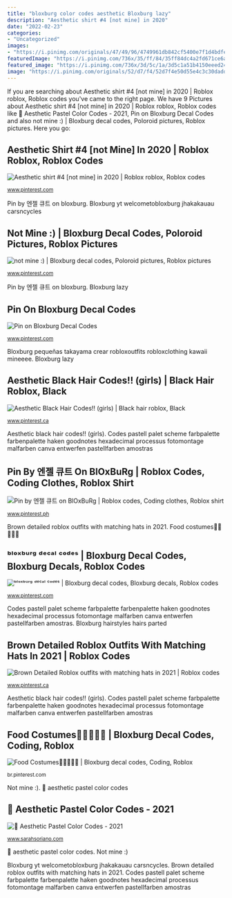 ```yaml
---
title: "bloxburg color codes aesthetic Bloxburg lazy"
description: "Aesthetic shirt #4 [not mine] in 2020"
date: "2022-02-23"
categories:
- "Uncategorized"
images:
- "https://i.pinimg.com/originals/47/49/96/4749961db842cf5400e7f1d4bdfea669.png"
featuredImage: "https://i.pinimg.com/736x/35/ff/84/35ff84dc4a2fd671ce6ac82f965cb23c.jpg"
featured_image: "https://i.pinimg.com/736x/3d/5c/1a/3d5c1a51b4150eeed24ff1ffeebbc448.jpg"
image: "https://i.pinimg.com/originals/52/d7/f4/52d7f4e50d55e4c3c30daddf901cd1af.jpg"
---
```


If you are searching about Aesthetic shirt #4 [not mine] in 2020 | Roblox roblox, Roblox codes you've came to the right page. We have 9 Pictures about Aesthetic shirt #4 [not mine] in 2020 | Roblox roblox, Roblox codes like 🖤 Aesthetic Pastel Color Codes - 2021, Pin on Bloxburg Decal Codes and also not mine :) | Bloxburg decal codes, Poloroid pictures, Roblox pictures. Here you go:

## Aesthetic Shirt #4 [not Mine] In 2020 | Roblox Roblox, Roblox Codes

![Aesthetic shirt #4 [not mine] in 2020 | Roblox roblox, Roblox codes](https://i.pinimg.com/originals/52/d7/f4/52d7f4e50d55e4c3c30daddf901cd1af.jpg "Bloxburg ariana polaroids poloroid")

<small>www.pinterest.com</small>

Pin by 엔젤 큐트 on bloxburg. Bloxburg yt welcometobloxburg jhakakauau carsncycles

## Not Mine :) | Bloxburg Decal Codes, Poloroid Pictures, Roblox Pictures

![not mine :) | Bloxburg decal codes, Poloroid pictures, Roblox pictures](https://i.pinimg.com/736x/fa/fe/fb/fafefbefff3e1c18c5859cf5920d53bc.jpg "Not mine :)")

<small>www.pinterest.com</small>

Pin by 엔젤 큐트 on bloxburg. Bloxburg lazy

## Pin On Bloxburg Decal Codes

![Pin on Bloxburg Decal Codes](https://i.pinimg.com/736x/9b/e3/59/9be359794864c666285563cf6bb91162.jpg "Bloxburg pequeñas takayama crear robloxoutfits robloxclothing kawaii mineeee")

<small>www.pinterest.com</small>

Bloxburg pequeñas takayama crear robloxoutfits robloxclothing kawaii mineeee. Bloxburg lazy

## Aesthetic Black Hair Codes!! (girls) | Black Hair Roblox, Black

![Aesthetic Black Hair Codes!! (girls) | Black hair roblox, Black](https://i.pinimg.com/736x/35/ff/84/35ff84dc4a2fd671ce6ac82f965cb23c.jpg "Bloxburg lazy")

<small>www.pinterest.ca</small>

Aesthetic black hair codes!! (girls). Codes pastell palet scheme farbpalette farbenpalette haken goodnotes hexadecimal processus fotomontage malfarben canva entwerfen pastellfarben amostras

## Pin By 엔젤 큐트 On BlOxBuRg | Roblox Codes, Coding Clothes, Roblox Shirt

![Pin by 엔젤 큐트 on BlOxBuRg | Roblox codes, Coding clothes, Roblox shirt](https://i.pinimg.com/736x/3d/5c/1a/3d5c1a51b4150eeed24ff1ffeebbc448.jpg "Bloxburg lazy")

<small>www.pinterest.ph</small>

Brown detailed roblox outfits with matching hats in 2021. Food costumes🍔🍕🥓🌭🥪

## ᵇˡᵒˣᵇᵘʳᵍ ᵈᵉᶜᵃˡ ᶜᵒᵈᵉˢ | Bloxburg Decal Codes, Bloxburg Decals, Roblox Codes

![ᵇˡᵒˣᵇᵘʳᵍ ᵈᵉᶜᵃˡ ᶜᵒᵈᵉˢ | Bloxburg decal codes, Bloxburg decals, Roblox codes](https://i.pinimg.com/736x/86/29/b7/8629b7cf5c84af7e8aa9f24d2c79b689.jpg "Aesthetic shirt #4 [not mine] in 2020")

<small>www.pinterest.com</small>

Codes pastell palet scheme farbpalette farbenpalette haken goodnotes hexadecimal processus fotomontage malfarben canva entwerfen pastellfarben amostras. Bloxburg hairstyles hairs parted

## Brown Detailed Roblox Outfits With Matching Hats In 2021 | Roblox Codes

![Brown Detailed Roblox outfits with matching hats in 2021 | Roblox codes](https://i.pinimg.com/736x/08/24/cf/0824cfaa6cd51d403bba2409d52747b4.jpg "Aesthetic shirt #4 [not mine] in 2020")

<small>www.pinterest.ca</small>

Aesthetic black hair codes!! (girls). Codes pastell palet scheme farbpalette farbenpalette haken goodnotes hexadecimal processus fotomontage malfarben canva entwerfen pastellfarben amostras

## Food Costumes🍔🍕🥓🌭🥪 | Bloxburg Decal Codes, Coding, Roblox

![Food Costumes🍔🍕🥓🌭🥪 | Bloxburg decal codes, Coding, Roblox](https://i.pinimg.com/736x/0c/45/13/0c45138de605c9988231e8eb95d58c7e.jpg "Brown detailed roblox outfits with matching hats in 2021")

<small>br.pinterest.com</small>

Not mine :). 🖤 aesthetic pastel color codes

## 🖤 Aesthetic Pastel Color Codes - 2021

![🖤 Aesthetic Pastel Color Codes - 2021](https://i.pinimg.com/originals/47/49/96/4749961db842cf5400e7f1d4bdfea669.png "🖤 aesthetic pastel color codes")

<small>www.sarahsoriano.com</small>

🖤 aesthetic pastel color codes. Not mine :)

Bloxburg yt welcometobloxburg jhakakauau carsncycles. Brown detailed roblox outfits with matching hats in 2021. Codes pastell palet scheme farbpalette farbenpalette haken goodnotes hexadecimal processus fotomontage malfarben canva entwerfen pastellfarben amostras
